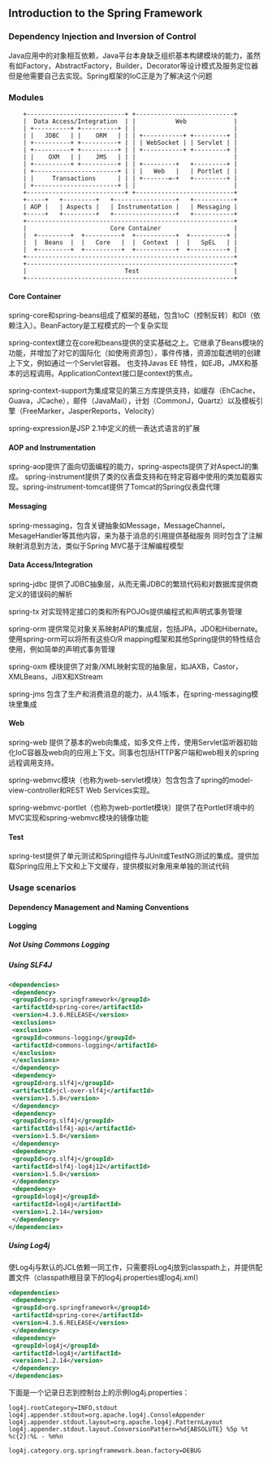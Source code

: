 ## Introduction to the Spring Framework

### Dependency Injection and Inversion of Control

Java应用中的对象相互依赖，Java平台本身缺乏组织基本构建模块的能力，虽然有如Factory，AbstractFactory，Builder，Decorator等设计模式及服务定位器
但是他需要自己去实现。Spring框架的IoC正是为了解决这个问题

### Modules

```text
    +---------------------------+ +---------------------------+
    |  Data Access/Integration  | |           Web             |
    | +----------+ +----------+ | |                           |
    | |   JDBC   | |    ORM   | | | +-----------+ +---------+ |
    | +----------+ +----------+ | | | WebSocket | | Servlet | |
    | +----------+ +----------+ | | +-----------+ +---------+ |
    | |    OXM   | |    JMS   | | |                           |
    | +----------+ +----------+ | | +---------+   +---------+ |
    | +-----------------------+ | | |   Web   |   | Portlet | |
    | |     Transactions      | | | +-------=-+   +---------+ |
    | +-----------------------+ | |                           |
    +---------------------------+ +---------------------------+
    +-----+   +---------+   +-----------------+   +-----------+
    | AOP |   | Aspects |   | Instrumentation |   | Messaging |
    +-----+   +---------+   +-----------------+   +-----------+
    +---------------------------------------------------------+
    |                       Core Container                    |
    |  +---------+  +----------+  +-----------+  +----------+ |
    |  |  Beans  |  |   Core   |  |  Context  |  |   SpEL   | |
    |  +---------+  +----------+  +-----------+  +----------+ |
    +---------------------------------------------------------+
    +---------------------------------------------------------+
    |                           Test                          |
    +---------------------------------------------------------+
```

#### Core Container

spring-core和spring-beans组成了框架的基础，包含IoC（控制反转）和DI（依赖注入）。BeanFactory是工程模式的一个复杂实现

spring-context建立在core和beans提供的坚实基础之上。它继承了Beans模块的功能，并增加了对它的国际化（如使用资源包），事件传播，资源加载透明的创建上下文，例如通过一个Servlet容器。
也支持Javas EE 特性，如EJB，JMX和基本的远程调用。ApplicationContext接口是context的焦点。

spring-context-support为集成常见的第三方库提供支持，如缓存（EhCache，Guava，JCache），邮件（JavaMail），计划（CommonJ，Quartz）以及模板引擎（FreeMarker，JasperReports，Velocity）

spring-expression是JSP 2.1中定义的统一表达式语言的扩展

#### AOP and Instrumentation

spring-aop提供了面向切面编程的能力，spring-aspects提供了对AspectJ的集成。
spring-instrument提供了类的仪表盘支持和在特定容器中使用的类加载器实现。spring-instrument-tomcat提供了Tomcat的Spring仪表盘代理

#### Messaging

spring-messaging，包含关键抽象如Message，MessageChannel，MesageHandler等其他内容，来为基于消息的引用提供基础服务
同时包含了注解映射消息到方法，类似于Spring MVC基于注解编程模型

#### Data Access/Integration

spring-jdbc 提供了JDBC抽象层，从而无需JDBC的繁琐代码和对数据库提供商定义的错误码的解析

spring-tx 对实现特定接口的类和所有POJOs提供编程式和声明式事务管理

spring-orm 提供常见对象关系映射API的集成层，包括JPA，JDO和Hibernate。使用spring-orm可以将所有这些O/R mapping框架和其他Spring提供的特性结合使用，例如简单的声明式事务管理

spring-oxm 模块提供了对象/XML映射实现的抽象层，如JAXB，Castor，XMLBeans，JiBX和XStream

spring-jms 包含了生产和消费消息的能力，从4.1版本，在spring-messaging模块里集成

#### Web

spring-web 提供了基本的web向集成，如多文件上传，使用Servlet监听器初始化IoC容器及web向的应用上下文。同事也包括HTTP客户端和web相关的spring远程调用支持。

spring-webmvc模块（也称为web-servlet模块）包含包含了spring的model-view-controller和REST Web Services实现。

spring-webmvc-portlet（也称为web-portlet模块）提供了在Portlet环境中的MVC实现和spring-webmvc模块的镜像功能

#### Test

spring-test提供了单元测试和Spring组件与JUnit或TestNG测试的集成。提供加载Spring应用上下文和上下文缓存，提供模拟对象用来单独的测试代码

### Usage scenarios

#### Dependency Management and Naming Conventions

#### Logging

##### Not Using Commons Logging

##### Using SLF4J

```xml
<dependencies>
 <dependency>
 <groupId>org.springframework</groupId>
 <artifactId>spring-core</artifactId>
 <version>4.3.6.RELEASE</version>
 <exclusions>
 <exclusion>
 <groupId>commons-logging</groupId>
 <artifactId>commons-logging</artifactId>
 </exclusion>
 </exclusions>
 </dependency>
 <dependency>
 <groupId>org.slf4j</groupId>
 <artifactId>jcl-over-slf4j</artifactId>
 <version>1.5.8</version>
 </dependency>
 <dependency>
 <groupId>org.slf4j</groupId>
 <artifactId>slf4j-api</artifactId>
 <version>1.5.8</version>
 </dependency>
 <dependency>
 <groupId>org.slf4j</groupId>
 <artifactId>slf4j-log4j12</artifactId>
 <version>1.5.8</version>
 </dependency>
 <dependency>
 <groupId>log4j</groupId>
 <artifactId>log4j</artifactId>
 <version>1.2.14</version>
 </dependency>
</dependencies>
```

##### Using Log4j

使Log4j与默认的JCL依赖一同工作，只需要将Log4j放到classpath上，并提供配置文件（classpath根目录下的log4j.properties或log4j.xml）

```xml
<dependencies>
 <dependency>
 <groupId>org.springframework</groupId>
 <artifactId>spring-core</artifactId>
 <version>4.3.6.RELEASE</version>
 </dependency>
 <dependency>
 <groupId>log4j</groupId>
 <artifactId>log4j</artifactId>
 <version>1.2.14</version>
 </dependency>
</dependencies>
```

下面是一个记录日志到控制台上的示例log4j.properties：

```properties
log4j.rootCategory=INFO,stdout
log4j.appender.stdout=org.apache.log4j.ConsoleAppender
log4j.appender.stdout.layout=org.apache.log4j.PatternLayout
log4j.appender.stdout.layout.ConversionPattern=%d{ABSOLUTE} %5p %t %c{2}:%L - %m%n

log4j.category.org.springframework.bean.factory=DEBUG
```